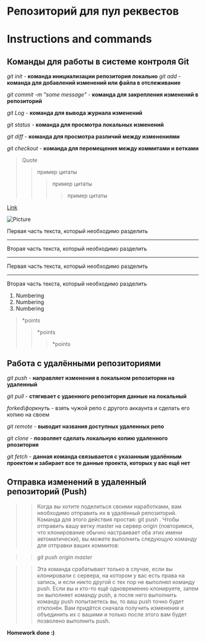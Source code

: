 # Репозиторий для пул реквестов

# Instructions and commands

## Команды для работы в системе контроля Git

*git init* - **команда инициализации репозитория локально**
*git add* - **команда для добавлений изменений или файла в отслеживание**

*git commit -m "some message"* - **команда для закрепления изменений в репозиторий**

*git Log* - **команда для вывода журнала изменений**

*git status* - **команда для просмотра локальных изменений**

*git diff* - **команда для просмотра различий между изменениями**

*git checkout* - **команда для перемещения между коммитами и ветками**

>Quote
>>пример цитаты
>>>пример цитаты
>>>>пример цитаты

[Link](https://gist.github.com/Jekins/2bf2d0638163f1294637#Links)

![Picture](123.jpg)

Первая часть текста, который необходимо разделить
***
Вторая часть текста, который необходимо разделить
***

Первая часть текста, который необходимо разделить
___
Вторая часть текста, который необходимо разделить

1. Numbering
2. Numbering
3. Numbering

>*points
>>*points
>>>*points

## Работа с удалёнными репозиториями

*git push* - **направляет изменения в локальном репозитории на удаленный**

*git pull* - **стягивает с удаенного репозитория данные на локальный**

*forked\форкнуть* - взять чужой репо с другого аккаунта и сделать его копию на своем

*git remote* - **выводит названия доступных удаленных репо**

*git clone* - **позволяет сделать локальную копию удаленного рпозитория**

*git fetch* - **данная команда связывается с указанным удалённым проектом и забирает все те данные проекта, которых у вас ещё нет**

## Отправка изменений в удаленный репозиторий (Push)

>>Когда вы хотите поделиться своими наработками, вам необходимо отправить их в удалённый репозиторий. Команда для этого действия простая: git push <remote-name> <branch-name>. Чтобы отправить вашу ветку master на сервер origin (повторимся, что клонирование обычно настраивает оба этих имени автоматически), вы можете выполнить следующую команду для отправки ваших коммитов:

>>*git push origin master*

>>Эта команда срабатывает только в случае, если вы клонировали с сервера, на котором у вас есть права на запись, и если никто другой с тех пор не выполнял команду push. Если вы и кто-то ещё одновременно клонируете, затем он выполняет команду push, а после него выполнить команду push попытаетесь вы, то ваш push точно будет отклонён. Вам придётся сначала получить изменения и объединить их с вашими и только после этого вам будет позволено выполнить push.

**Homework done :)**
